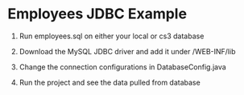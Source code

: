 # Employees JDBC Example

1. Run employees.sql on either your local or cs3 database

2. Download the MySQL JDBC driver and add it under /WEB-INF/lib

3. Change the connection configurations in DatabaseConfig.java

4. Run the project and see the data pulled from database

